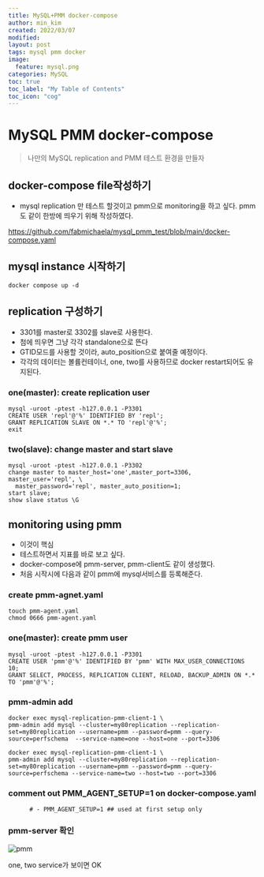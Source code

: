 ```yaml
---
title: MySQL+PMM docker-compose
author: min_kim
created: 2022/03/07
modified:
layout: post
tags: mysql pmm docker
image:
  feature: mysql.png
categories: MySQL
toc: true
toc_label: "My Table of Contents"
toc_icon: "cog"
---
```



# MySQL PMM docker-compose
> 나만의 MySQL replication and PMM 테스트 환경을 만들자

## docker-compose file작성하기
* mysql replication 만 테스트 할것이고 pmm으로 monitoring을 하고 싶다. pmm도 같이 한방에 띄우기 위해 작성하였다.

https://github.com/fabmichaela/mysql_pmm_test/blob/main/docker-compose.yaml

## mysql instance 시작하기
```
docker compose up -d
```

## replication 구성하기
* 3301를 master로 3302를 slave로 사용한다.
* 첨에 띄우면 그냥 각각 standalone으로 뜬다
* GTID모드를 사용할 것이라, auto_position으로 붙여줄 예정이다.
* 각각의 데이터는 볼륨컨테이너, one, two를 사용하므로 docker restart되어도 유지된다.

### one(master): create replication user
```
mysql -uroot -ptest -h127.0.0.1 -P3301
CREATE USER 'repl'@'%' IDENTIFIED BY 'repl';
GRANT REPLICATION SLAVE ON *.* TO 'repl'@'%';
exit
```

### two(slave): change master and start slave
```
mysql -uroot -ptest -h127.0.0.1 -P3302
change master to master_host='one',master_port=3306, master_user='repl', \
  master_password='repl', master_auto_position=1;
start slave;
show slave status \G
```


## monitoring using pmm
* 이것이 핵심
* 테스트하면서 지표를 바로 보고 싶다.
* docker-compose에 pmm-server, pmm-client도 같이 생성했다.
* 처음 시작시에 다음과 같이 pmm에 mysql서비스를 등록해준다.

### create pmm-agnet.yaml
```
touch pmm-agent.yaml
chmod 0666 pmm-agent.yaml
```

### one(master): create pmm user
```
mysql -uroot -ptest -h127.0.0.1 -P3301
CREATE USER 'pmm'@'%' IDENTIFIED BY 'pmm' WITH MAX_USER_CONNECTIONS 10;
GRANT SELECT, PROCESS, REPLICATION CLIENT, RELOAD, BACKUP_ADMIN ON *.* TO 'pmm'@'%';
```

### pmm-admin add
```
docker exec mysql-replication-pmm-client-1 \
pmm-admin add mysql --cluster=my80replication --replication-set=my80replication --username=pmm --password=pmm --query-source=perfschema  --service-name=one --host=one --port=3306

docker exec mysql-replication-pmm-client-1 \
pmm-admin add mysql --cluster=my80replication --replication-set=my80replication --username=pmm --password=pmm --query-source=perfschema --service-name=two --host=two --port=3306
```

### comment out PMM_AGENT_SETUP=1 on docker-compose.yaml
```
      # - PMM_AGENT_SETUP=1 ## used at first setup only
```

### pmm-server 확인
![pmm]({{site_url}}/uploads/pmm-one-two.png)

one, two service가 보이면 OK


